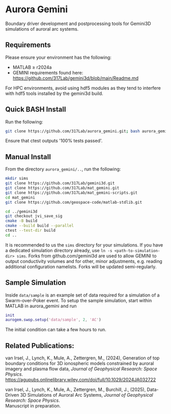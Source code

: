 # Aurora Gemini
Boundary driver development and postprocessing tools for Gemini3D simulations of auroral arc systems.

## Requirements
Please ensure your environment has the following:
- MATLAB $\geq$ r2024a
- GEMINI requirements found here:\
https://github.com/317Lab/gemini3d/blob/main/Readme.md
<a/>
For HPC environments, avoid using hdf5 modules as they tend to interfere with hdf5 tools installed by the gemini3d build.

## Quick BASH Install
Run the following:
```sh
git clone https://github.com/317Lab/aurora_gemini.git; bash aurora_gemini/install.sh
```
Ensure that ctest outputs '100% tests passed'.

## Manual Install
From the directory `aurora_gemini/..`, run the following:
```sh
mkdir sims
git clone https://github.com/317Lab/gemini3d.git
git clone https://github.com/317Lab/mat_gemini.git
git clone https://github.com/317Lab/mat_gemini-scripts.git
cd mat_gemini
git clone https://github.com/geospace-code/matlab-stdlib.git

cd ../gemini3d
git checkout jvi_save_sig
cmake -B build
cmake --build build --parallel
ctest --test-dir build
cd ..

```
It is recommended to us the `sims` directory for your simulations. If you have a dedicated simulation directory already, use `ln -s <path-to-simulation-dir> sims`. Forks from github.com/gemini3d are used to allow GEMINI to output conductivity volumes and for other, minor adjustments, e.g. reading additional configuration namelists. Forks will be updated semi-regularly.

## Sample Simulation
Inside `data/sample` is an example set of data required for a simulation of a Swarm-over-Poker event. To setup the sample simulation, start within MATLAB in aurora_gemini and run
```matlab
init
aurogem.swop.setup('data/sample', 2, 'AC')
```
The initial condition can take a few hours to run.

## Related Publications:
van Irsel, J., Lynch, K., Mule, A., Zettergren, M., (2024), Generation of top boundary conditions for 3D ionospheric models constrained by auroral imagery and plasma flow data, _Journal of Geophysical Research: Space Physics_.\
https://agupubs.onlinelibrary.wiley.com/doi/full/10.1029/2024JA032722

van Irsel, J., Lynch, K., Mule, A., Zettergren, M., Burchill, J., (2025), Data-Driven 3D Simulations of Auroral Arc Systems, _Journal of Geophysical Research: Space Physics_.\
Manuscript in preparation.
